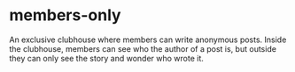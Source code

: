 # members-only
An exclusive clubhouse where members can write anonymous posts. Inside the clubhouse, members can see who the author of a post is, but outside they can only see the story and wonder who wrote it.
